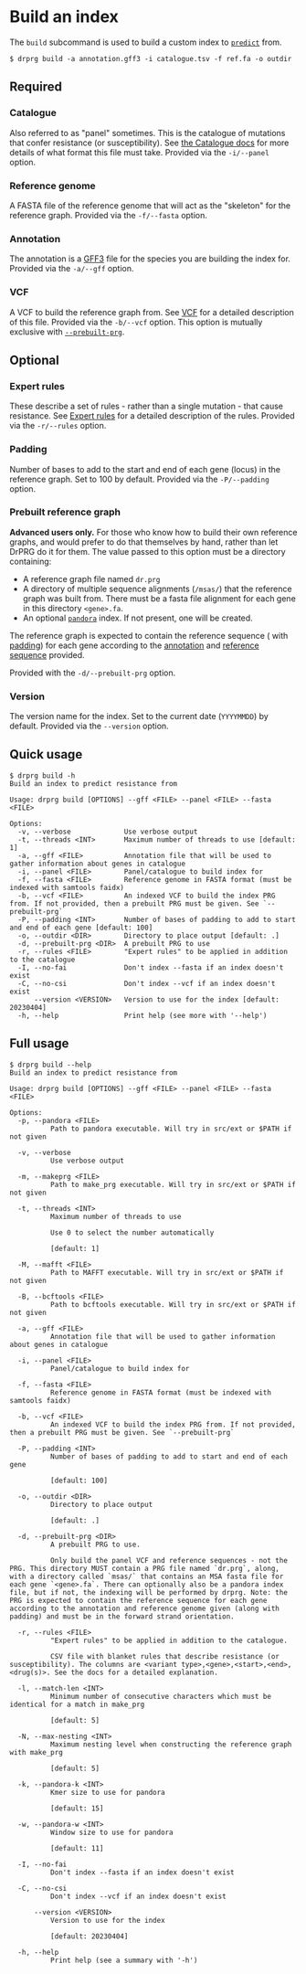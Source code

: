 # Build an index

The `build` subcommand is used to build a custom index to [`predict`](../predict.md)
from.

```
$ drprg build -a annotation.gff3 -i catalogue.tsv -f ref.fa -o outdir
```

## Required

### Catalogue

Also referred to as "panel" sometimes. This is the catalogue of mutations that confer
resistance (or susceptibility). See [the Catalogue docs](./catalogue.md) for more
details of what format this file must take. Provided via the `-i/--panel` option.

### Reference genome

A FASTA file of the reference genome that will act as the "skeleton" for the reference
graph. Provided via the `-f/--fasta` option.

### Annotation

The annotation is a [GFF3][gff] file for the species you are building the index for.
Provided via the `-a/--gff` option.

### VCF

A VCF to build the reference graph from. See [VCF](./vcf.md) for a detailed description
of this file. Provided via the `-b/--vcf` option. This option is mutually exclusive
with [`--prebuilt-prg`](#prebuilt-reference-graph).

## Optional

### Expert rules

These describe a set of rules - rather than a single mutation - that cause resistance.
See [Expert rules](./expert.md) for a detailed description of the rules. Provided via
the `-r/--rules` option.

### Padding

Number of bases to add to the start and end of each gene (locus) in the reference graph.
Set to 100 by default. Provided via the `-P/--padding` option.

### Prebuilt reference graph

**Advanced users only.** For those who know how to build their own reference graphs, and
would prefer to do that themselves by hand, rather than let DrPRG do it for them. The
value passed to this option must be a directory containing:

- A reference graph file named `dr.prg`
- A directory of multiple sequence alignments (`/msas/`) that the reference graph was
  built from. There must be a fasta file alignment for each gene in this
  directory `<gene>.fa`.
- An optional [`pandora`][pandora] index. If not present, one will be created.

The reference graph is expected to contain the reference sequence (
with [padding](#padding)) for each gene according to the [annotation](#annotation)
and [reference sequence](#reference-genome) provided.

Provided with the `-d/--prebuilt-prg` option.

### Version

The version name for the index. Set to the current date (`YYYYMMDD`) by default.
Provided via the `--version` option.

## Quick usage

```
$ drprg build -h
Build an index to predict resistance from

Usage: drprg build [OPTIONS] --gff <FILE> --panel <FILE> --fasta <FILE>

Options:
  -v, --verbose             Use verbose output
  -t, --threads <INT>       Maximum number of threads to use [default: 1]
  -a, --gff <FILE>          Annotation file that will be used to gather information about genes in catalogue
  -i, --panel <FILE>        Panel/catalogue to build index for
  -f, --fasta <FILE>        Reference genome in FASTA format (must be indexed with samtools faidx)
  -b, --vcf <FILE>          An indexed VCF to build the index PRG from. If not provided, then a prebuilt PRG must be given. See `--prebuilt-prg`
  -P, --padding <INT>       Number of bases of padding to add to start and end of each gene [default: 100]
  -o, --outdir <DIR>        Directory to place output [default: .]
  -d, --prebuilt-prg <DIR>  A prebuilt PRG to use
  -r, --rules <FILE>        "Expert rules" to be applied in addition to the catalogue
  -I, --no-fai              Don't index --fasta if an index doesn't exist
  -C, --no-csi              Don't index --vcf if an index doesn't exist
      --version <VERSION>   Version to use for the index [default: 20230404]
  -h, --help                Print help (see more with '--help')
```

## Full usage

```
$ drprg build --help
Build an index to predict resistance from

Usage: drprg build [OPTIONS] --gff <FILE> --panel <FILE> --fasta <FILE>

Options:
  -p, --pandora <FILE>
          Path to pandora executable. Will try in src/ext or $PATH if not given

  -v, --verbose
          Use verbose output

  -m, --makeprg <FILE>
          Path to make_prg executable. Will try in src/ext or $PATH if not given

  -t, --threads <INT>
          Maximum number of threads to use

          Use 0 to select the number automatically

          [default: 1]

  -M, --mafft <FILE>
          Path to MAFFT executable. Will try in src/ext or $PATH if not given

  -B, --bcftools <FILE>
          Path to bcftools executable. Will try in src/ext or $PATH if not given

  -a, --gff <FILE>
          Annotation file that will be used to gather information about genes in catalogue

  -i, --panel <FILE>
          Panel/catalogue to build index for

  -f, --fasta <FILE>
          Reference genome in FASTA format (must be indexed with samtools faidx)

  -b, --vcf <FILE>
          An indexed VCF to build the index PRG from. If not provided, then a prebuilt PRG must be given. See `--prebuilt-prg`

  -P, --padding <INT>
          Number of bases of padding to add to start and end of each gene

          [default: 100]

  -o, --outdir <DIR>
          Directory to place output

          [default: .]

  -d, --prebuilt-prg <DIR>
          A prebuilt PRG to use.

          Only build the panel VCF and reference sequences - not the PRG. This directory MUST contain a PRG file named `dr.prg`, along, with a directory called `msas/` that contains an MSA fasta file for each gene `<gene>.fa`. There can optionally also be a pandora index file, but if not, the indexing will be performed by drprg. Note: the PRG is expected to contain the reference sequence for each gene according to the annotation and reference genome given (along with padding) and must be in the forward strand orientation.

  -r, --rules <FILE>
          "Expert rules" to be applied in addition to the catalogue.

          CSV file with blanket rules that describe resistance (or susceptibility). The columns are <variant type>,<gene>,<start>,<end>,<drug(s)>. See the docs for a detailed explanation.

  -l, --match-len <INT>
          Minimum number of consecutive characters which must be identical for a match in make_prg

          [default: 5]

  -N, --max-nesting <INT>
          Maximum nesting level when constructing the reference graph with make_prg

          [default: 5]

  -k, --pandora-k <INT>
          Kmer size to use for pandora

          [default: 15]

  -w, --pandora-w <INT>
          Window size to use for pandora

          [default: 11]

  -I, --no-fai
          Don't index --fasta if an index doesn't exist

  -C, --no-csi
          Don't index --vcf if an index doesn't exist

      --version <VERSION>
          Version to use for the index

          [default: 20230404]

  -h, --help
          Print help (see a summary with '-h')
```

[gff]: https://github.com/The-Sequence-Ontology/Specifications/blob/master/gff3.md

[pandora]: https://github.com/rmcolq/pandora